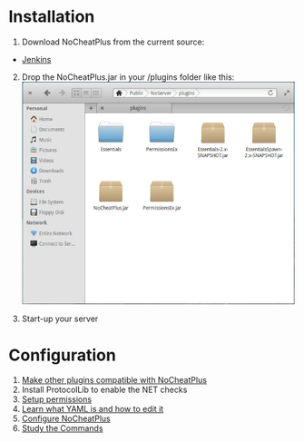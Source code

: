 # Installation
1. Download NoCheatPlus from the current source:
 * [Jenkins]

2. Drop the NoCheatPlus.jar in your /plugins folder like this:  ![Installation](Resources/Installation.gif)  

3. Start-up your server

# Configuration
1. [Make other plugins compatible with NoCheatPlus](https://github.com/Updated-NoCheatPlus/Docs/blob/master/Features-and-Compatibility.md)
2. Install ProtocolLib to enable the NET checks
3. [Setup permissions](https://github.com/Updated-NoCheatPlus/Docs/blob/master/Settings/Permissions.md)
4. [Learn what YAML is and how to edit it](https://github.com/Updated-NoCheatPlus/Docs/blob/master/YAML.md)
5. [Configure NoCheatPlus](https://github.com/Updated-NoCheatPlus/Docs/blob/master/Settings/Configuration.md)
6. [Study the Commands](https://github.com/Updated-NoCheatPlus/Docs/blob/master/Settings/Commands.md)

[Jenkins]:https://ci.codemc.io/job/Updated-NoCheatPlus/job/Updated-NoCheatPlus/

